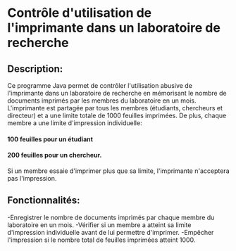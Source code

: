 # Contrôle d'utilisation de l'imprimante dans un laboratoire de recherche 

## Description:

Ce programme Java permet de contrôler l'utilisation abusive de l'imprimante dans un laboratoire de recherche en mémorisant le nombre de documents imprimés par les membres du laboratoire en un mois. L'imprimante est partagée par tous les membres (étudiants, chercheurs et directeur) et a une limite totale de 1000 feuilles imprimées. De plus, chaque membre a une limite d'impression individuelle:
#### 100 feuilles pour un étudiant 
#### 200 feuilles pour un chercheur.
Si un membre essaie d'imprimer plus que sa limite, l'imprimante n'acceptera pas l'impression.

## Fonctionnalités:

   -Enregistrer le nombre de documents imprimés par chaque membre du laboratoire en un mois.
   -Vérifier si un membre a atteint sa limite d'impression individuelle avant de lui permettre d'imprimer.
   -Empêcher l'impression si le nombre total de feuilles imprimées atteint 1000.

